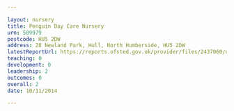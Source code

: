 ```yaml
---

layout: nursery
title: Penguin Day Care Nursery
urn: 509979
postcode: HU5 2DW
address: 28 Newland Park, Hull, North Humberside, HU5 2DW
latestReportUrl: https://reports.ofsted.gov.uk/provider/files/2437060/urn/509979.pdf
teaching: 0
development: 0
leadership: 2
outcomes: 0
overall: 2
date: 10/11/2014

---
```

